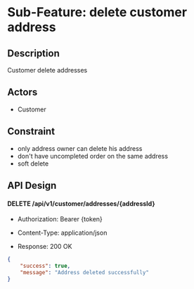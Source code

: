 # Sub-Feature: delete customer address

## Description

Customer delete addresses

## Actors

- Customer

## Constraint

- only address owner can delete his address
- don't have uncompleted order on the same address
- soft delete

## API Design

#### DELETE /api/v1/customer/addresses/{addressId}

- Authorization: Bearer {token}

- Content-Type: application/json

- Response: 200 OK

```json
{
	"success": true,
	"message": "Address deleted successfully"
}
```
